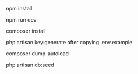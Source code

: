 npm install

npm run dev

composer install

php artisan key:generate after copying .env.example

composer dump-autoload

php artisan db:seed
